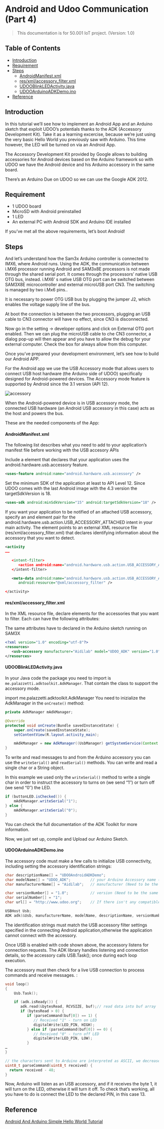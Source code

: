 
Android and Udoo Communication (Part 4)
========

> This documentation is for 50.001 IoT project. (Version: 1.0)

Table of Contents
-----------------

<!-- MarkdownTOC -->

- [Introduction](#introduction)
- [Requirement](#requirement)
- [Steps](#steps)
    - [AndroidManifest.xml](#androidmanifestxml)
    - [res/xml/accessory_filter.xml](#resxmlaccessory_filterxml)
    - [UDOOBlinkLEDActivity.java](#udooblinkledactivityjava)
    - [UDOOArduinoADKDemo.ino](#udooarduinoadkdemoino)
- [Reference](#reference)

<!-- /MarkdownTOC -->

Introduction
-----------------

In this tutorial we’ll see how to implement an Android App and an Arduino sketch that exploit UDOO’s potentials thanks to the ADK (Accessory Development Kit). Take it as a learning excercise, because we’re just using the very basic Hello World you previously saw with Arduino. This time however, the LED will be turned on via an Android App.

The Accessory Development Kit provided by Google allows to building accessories for Android devices based on the Arduino framework so with UDOO we have the Android device and his Arduino accessory in the same board.

There’s an Arduino Due on UDOO so we can use the Google ADK 2012.

Requirement
-----------------

+ 1 UDOO board
+ MicroSD with Android preinstalled
+ 1 LED
+ An external PC with Android SDK and Arduino IDE installed

If you’ve met all the above requirements, let’s boot Android! 

Steps
-----------------

And let’s understand how the Sam3x Arduino controller is connected to IMX6, where Android runs. Using the ADK, the communication between i.MX6 processor running Android and SAM3x8E processors is not made through the shared serial port. It comes through the processors’ native USB OTG bus, instead. i.MX6’ s native USB OTG port can be switched between SAM3X8E microcontroller and external microUSB port CN3. The switching is managed by two i.Mx6 pins..

It is necessary to power OTG USB bus by plugging the jumper J2, which enables the voltage supply line of the bus.

At boot the connection is between the two processors, plugging an USB cable to CN3 connector will have no effect, since CN3 is disconnected.

Now go in the setting -> developer options and click on External OTG port enabled. Then we can plug the microUSB cable to che CN3 connector, a dialog pop-up will then appear and you have to allow the debug for your external computer. Check the box for always allow from this computer. 

Once you’ve prepared your development environment, let’s see how to build our Android APP.

For the Android app we use the USB Accessory mode that allows users to connect USB host hardware (the Arduino side of UDOO) specifically designed for Android-powered devices. The Accessory mode feature is supported by Android since the 3.1 version (API 12).

![accessory][accessory]

When the Android-powered device is in USB accessory mode, the connected USB hardware (an Android USB accessory in this case) acts as the host and powers the bus.

These are the needed components of the App:

#### AndroidManifest.xml

The following list describes what you need to add to your application’s manifest file before working with the USB accesory APIs

Include a <uses-feature> element that declares that your application uses the android.hardware.usb.accessory feature.

```xml
<uses-feature android:name="android.hardware.usb.accessory" />
```
Set the minimum SDK of the application at least to API Level 12. Since UDOO comes with the last Android image with the 4.3 version the targetSdkVersion is 18.
```xml
<uses-sdk android:minSdkVersion="15" android:targetSdkVersion="18" />
```
If you want your application to be notified of an attached USB accessory, specify an <intent-filter> and<meta-data> element pair for the android.hardware.usb.action.USB_ACCESSORY_ATTACHED intent in your main activity. The <meta-data> element points to an external XML resource file (res/xml/accessory_filter.xml) that declares identifying information about the accessory that you want to detect.

```xml
<activity
……

   <intent-filter>
      <action android:name="android.hardware.usb.action.USB_ACCESSORY_ATTACHED" />
   </intent-filter>

   <meta-data android:name="android.hardware.usb.action.USB_ACCESSORY_ATTACHED"
      android:resource="@xml/accessory_filter" />

</activity>
```

#### res/xml/accessory_filter.xml

In the XML resource file, declare <usb-accessory> elements for the accessories that you want to filter. Each<usb-accessory> can have the following attributes:

The same attributes have to declared in the Arduino sketch running on SAM3X

```xml
<?xml version="1.0" encoding="utf-8"?>
<resources>
   <usb-accessory manufacturer="Aidilab" model="UDOO_ADK" version="1.0" />
</resources>
```

#### UDOOBlinkLEDActivity.java

In your Java code the package you need to import is `me.palazzetti.adktoolkit.AdkManager`. That contain the class to support the accessory mode.

import me.palazzetti.adktoolkit.AdkManager
You need to inizialize the AdkManager in the `onCreate()` method:

```java
private AdkManager mAdkManager;

@Override
protected void onCreate(Bundle savedInstanceState) {
    super.onCreate(savedInstanceState);
    setContentView(R.layout.activity_main);

    mAdkManager = new AdkManager((UsbManager) getSystemService(Context.USB_SERVICE));
}
```

To write and read messages to and from the Arduino accessory you can use the `writeSerial()` and `readSerial()` methods. You can write and read a single char or a String object. 

In this example we used only the `writeSerial()` method to write a single char in order to instruct the accessory to turns on (we send “1″) or turn off (we send “0″) the LED.

```java
if (buttonLED.isChecked()) {
    mAdkManager.writeSerial("1");
} else {
    mAdkManager.writeSerial("0");
}
```

You can check the full documentation of the ADK Toolkit for more information.

Now, we just set up, compile and Upload our Arduino Sketch.

#### UDOOArduinoADKDemo.ino

The accessory code must make a few calls to initialize USB connectivity, including setting the accessory identification strings:

```c
char descriptionName[] = "UDOOAndroidADKDemo";
char modelName[] = "UDOO_ADK";         // your Arduino Accessory name (Need to be the same defined in the Android App)
char manufacturerName[] = "Aidilab";   // manufacturer (Need to be the same defined in the Android App)

char versionNumber[] = "1.0";          // version (Need to be the same defined in the Android App)
char serialNumber[] = "1";
char url[] = "http://www.udoo.org";    // If there isn't any compatible app installed, Android suggest to visit this url

USBHost Usb;
ADK adk(&Usb, manufacturerName, modelName, descriptionName, versionNumber, url, serialNumber);
```

The identification strings must match the USB accessory filter settings specified in the connecting Android application,otherwise the application cannot connect with the accessory.

Once USB is enabled with code shown above, the accessory listens for connection requests. The ADK library handles listening and connection details, so the accessory calls USB.Task(); once during each loop execution.

The accessory must then check for a live USB connection to process commands and receive messages. :

```c
void loop()
{
    Usb.Task();

    if (adk.isReady()) {
       adk.read(&bytesRead, RCVSIZE, buf);// read data into buf array
       if (bytesRead > 0) {
          if (parseCommand(buf[0]) == 1) {
             // Received "1" - turn on LED
             digitalWrite(LED_PIN, HIGH);
          } else if (parseCommand(buf[0]) == 0) {
             // Received "0" - turn off LED
             digitalWrite(LED_PIN, LOW); 
          }
…
}

// the characters sent to Arduino are interpreted as ASCII, we decrease 48 to return to ASCII range.
uint8_t parseCommand(uint8_t received) {
  return received - 48;
}
``` 

Now, Arduino will listen as an USB accessory, and if it receives the byte 1, it will turn on the LED, otherwise it will turn it off. To check that’s working, all you have to do is connect the LED to the declared PIN, in this case 13.

Reference
-----------------

[Android And Arduino Simple Hello World Tutorial][ref0]

<!-- Links -->

[accessory]: ../pic/usb-host-accessory.png
[ref0]: http://www.udoo.org/docs/Android/Android_And_Arduino_Simple_Hello_World_Tutorial
